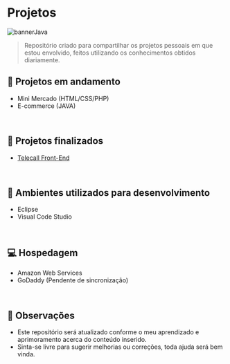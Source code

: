 # Projetos

![bannerJava](https://i.pinimg.com/1200x/bf/55/e4/bf55e468e2dc54f19e15c8ad9652e60e.jpg)


> Repositório criado para compartilhar os projetos pessoais em que estou envolvido, feitos utilizando os conhecimentos obtidos diariamente. 

##  💾  Projetos em andamento

- Mini Mercado (HTML/CSS/PHP) 
- E-commerce (JAVA)

<br> 

## 📅 Projetos finalizados

- [Telecall Front-End](https://telecall-deploy.s3.us-east-2.amazonaws.com/PROJETO/index.html)

<br>  

##  👾  Ambientes utilizados para desenvolvimento

- Eclipse
- Visual Code Studio
  
<br>

## 💻 Hospedagem

- Amazon Web Services
- GoDaddy (Pendente de sincronização)

<br>

## 📌 Observações

- Este repositório será atualizado conforme o meu aprendizado e aprimoramento acerca do conteúdo inserido.
- Sinta-se livre para sugerir melhorias ou correções, toda ajuda será bem vinda.
  
<br>
